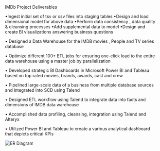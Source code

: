IMDb Project Deliverables

•Ingest initial set of tsv or csv files into staging tables
•Design and load dimensional model for above data
•Perform data consistency , data quality & cleansing processes
•Add supplemental data to model
•Design and create BI visualizations answering business questions

• Designed a Data Warehouse for the IMDB movies , People and TV series database

• Optimize different 100+ ETL jobs for ensuring one-click load to the entire data warehouse using a master job by parallelization

• Developed strategic BI Dashboards in Microsoft Power BI and Tableau based on top rated movies, brands, awards, cast and crew

• Pipelined large-scale data of a business from multiple database sources and integrated into SCD using Talend

• Designed ETL workflow using Talend to integrate data into facts and dimensions of IMDB data warehouse

• Accomplished data profiling, cleansing, integration using Talend and Alteryx

• Utilized Power BI and Tableau to create a various analytical dashboard that depicts critical KPIs



![ER Diagram](https://user-images.githubusercontent.com/90269638/172283037-a060e9a7-ca85-4bde-833f-c6bb84bca140.jpeg)
